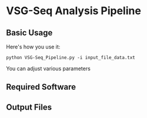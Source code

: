# VSG-Seq Analysis Pipeline

## Basic Usage
Here's how you use it:
```
python VSG-Seq_Pipeline.py -i input_file_data.txt 
```
You can adjust various parameters

## Required Software

## Output Files
